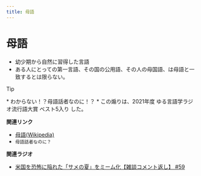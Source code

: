 ```yaml
---
title: 母語
---
```


# 母語


-   幼少期から自然に習得した言語
-   ある人にとっての第一言語、その国の公用語、その人の母国語、は母語と一致するとは限らない。



Tip


\* わからない！？母語話者なのに！？ \* この煽りは、2021年度
ゆる言語学ラジオ流行語大賞 ベスト5入り した。


**関連リンク**

-   [母語(Wikipedia)](https://ja.wikipedia.org/wiki/%E6%AF%8D%E8%AA%9E)
-   `母語話者なのに？`

**関連ラジオ**

-   [米国を恐怖に陥れた「サメの夏」をミーム化【雑談コメント返し】
    #59](https://www.youtube.com/watch?v=EtXBKIMqSUY)
